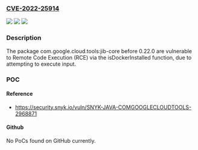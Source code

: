 ### [CVE-2022-25914](https://cve.mitre.org/cgi-bin/cvename.cgi?name=CVE-2022-25914)
![](https://img.shields.io/static/v1?label=Product&message=com.google.cloud.tools%3Ajib-core&color=blue)
![](https://img.shields.io/static/v1?label=Version&message=n%2Fa&color=blue)
![](https://img.shields.io/static/v1?label=Vulnerability&message=Remote%20Code%20Execution%20(RCE)&color=brighgreen)

### Description

The package com.google.cloud.tools:jib-core before 0.22.0 are vulnerable to Remote Code Execution (RCE) via the isDockerInstalled function, due to attempting to execute input.

### POC

#### Reference
- https://security.snyk.io/vuln/SNYK-JAVA-COMGOOGLECLOUDTOOLS-2968871

#### Github
No PoCs found on GitHub currently.

